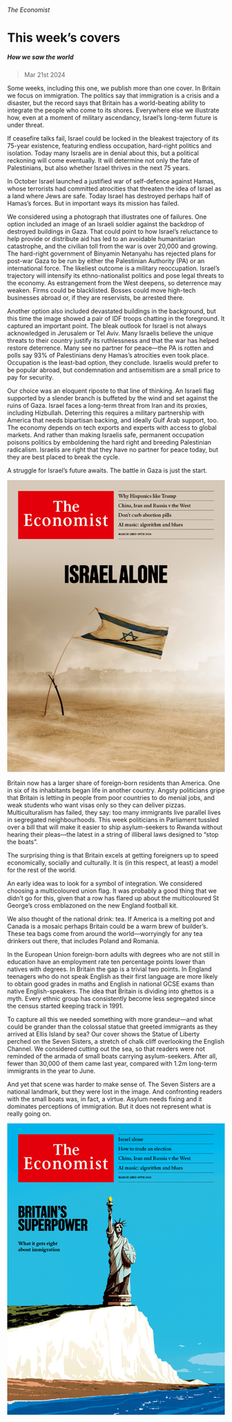 ###### The Economist

# This week’s covers 

##### How we saw the world 

> Mar 21st 2024 

Some weeks, including this one, we publish more than one cover. In Britain we focus on immigration. The politics say that immigration is a crisis and a disaster, but the record says that Britain has a world-beating ability to integrate the people who come to its shores. Everywhere else we illustrate how, even at a moment of military ascendancy, Israel’s long-term future is under threat.


If ceasefire talks fail, Israel could be locked in the bleakest trajectory of its 75-year existence, featuring endless occupation, hard-right politics and isolation. Today many Israelis are in denial about this, but a political reckoning will come eventually. It will determine not only the fate of Palestinians, but also whether Israel thrives in the next 75 years. 


In October Israel launched a justified war of self-defence against Hamas, whose terrorists had committed atrocities that threaten the idea of Israel as a land where Jews are safe. Today Israel has destroyed perhaps half of Hamas’s forces. But in important ways its mission has failed.


We considered using a photograph that illustrates one of failures. One option included an image of an Israeli soldier against the backdrop of destroyed buildings in Gaza. That could point to how Israel’s reluctance to help provide or distribute aid has led to an avoidable humanitarian catastrophe, and the civilian toll from the war is over 20,000 and growing. The hard-right government of Binyamin Netanyahu has rejected plans for post-war Gaza to be run by either the Palestinian Authority (PA) or an international force. The likeliest outcome is a military reoccupation. Israel’s trajectory will intensify its ethno-nationalist politics and pose legal threats to the economy. As estrangement from the West deepens, so deterrence may weaken. Firms could be blacklisted. Bosses could move high-tech businesses abroad or, if they are reservists, be arrested there.


Another option also included devastated buildings in the background, but this time the image showed a pair of IDF troops chatting in the foreground. It captured an important point. The bleak outlook for Israel is not always acknowledged in Jerusalem or Tel Aviv. Many Israelis believe the unique threats to their country justify its ruthlessness and that the war has helped restore deterrence. Many see no partner for peace—the PA is rotten and polls say 93% of Palestinians deny Hamas’s atrocities even took place. Occupation is the least-bad option, they conclude. Israelis would prefer to be popular abroad, but condemnation and antisemitism are a small price to pay for security.


Our choice was an eloquent riposte to that line of thinking. An Israeli flag supported by a slender branch is buffeted by the wind and set against the ruins of Gaza. Israel faces a long-term threat from Iran and its proxies, including Hizbullah. Deterring this requires a military partnership with America that needs bipartisan backing, and ideally Gulf Arab support, too. The economy depends on tech exports and experts with access to global markets. And rather than making Israelis safe, permanent occupation poisons politics by emboldening the hard right and breeding Palestinian radicalism. Israelis are right that they have no partner for peace today, but they are best placed to break the cycle. 


A struggle for Israel’s future awaits. The battle in Gaza is just the start. 

![image](images/20240323_DE_US.jpg) 



 

 


Britain now has a larger share of foreign-born residents than America. One in six of its inhabitants began life in another country. Angsty politicians gripe that Britain is letting in people from poor countries to do menial jobs, and weak students who want visas only so they can deliver pizzas. Multiculturalism has failed, they say: too many immigrants live parallel lives in segregated neighbourhoods. This week politicians in Parliament tussled over a bill that will make it easier to ship asylum-seekers to Rwanda without hearing their pleas—the latest in a string of illiberal laws designed to “stop the boats”. 

The surprising thing is that Britain excels at getting foreigners up to speed economically, socially and culturally. It is (in this respect, at least) a model for the rest of the world. 

An early idea was to look for a symbol of integration. We considered choosing a multicoloured union flag. It was probably a good thing that we didn’t go for this, given that a row has flared up about the multicoloured St George’s cross emblazoned on the new England football kit. 

We also thought of the national drink: tea. If America is a melting pot and Canada is a mosaic perhaps Britain could be a warm brew of builder’s. These tea bags come from around the world—worryingly for any tea drinkers out there, that includes Poland and Romania. 

In the European Union foreign-born adults with degrees who are not still in education have an employment rate ten percentage points lower than natives with degrees. In Britain the gap is a trivial two points. In England teenagers who do not speak English as their first language are more likely to obtain good grades in maths and English in national GCSE exams than native English-speakers. The idea that Britain is dividing into ghettos is a myth. Every ethnic group has consistently become less segregated since the census started keeping track in 1991. 

To capture all this we needed something with more grandeur—and what could be grander than the colossal statue that greeted immigrants as they arrived at Ellis Island by sea? Our cover shows the Statue of Liberty perched on the Seven Sisters, a stretch of chalk cliff overlooking the English Channel. We considered cutting out the sea, so that readers were not reminded of the armada of small boats carrying asylum-seekers. After all, fewer than 30,000 of them came last year, compared with 1.2m long-term immigrants in the year to June.

And yet that scene was harder to make sense of. The Seven Sisters are a national landmark, but they were lost in the image. And confronting readers with the small boats was, in fact, a virtue. Asylum needs fixing and it dominates perceptions of immigration. But it does not represent what is really going on.

![image](images/20240323_DE_UK.jpg) 


 

 


